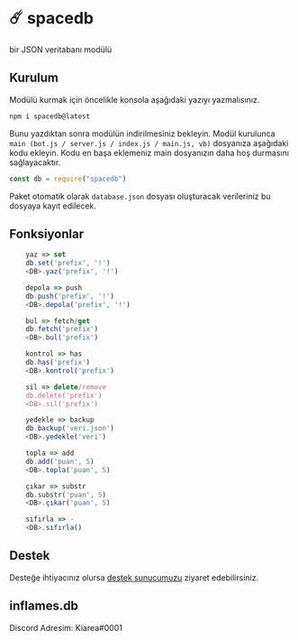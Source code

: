 # ☄️ spacedb

bir JSON veritabanı modülü

## Kurulum

Modülü kurmak için öncelikle konsola aşağıdaki yazıyı yazmalısınız.

```bash
npm i spacedb@latest
```

Bunu yazdıktan sonra modülün indirilmesiniz bekleyin. Modül kurulunca `main (bot.js / server.js / index.js / main.js, vb)` dosyanıza aşağıdaki kodu ekleyin. Kodu en başa eklemeniz main dosyanızın daha hoş durmasını sağlayacaktır.

```javascript
const db = require("spacedb")
```

Paket otomatik olarak `database.json` dosyası oluşturacak verileriniz bu dosyaya kayıt edilecek.

## Fonksiyonlar

```javascript
    yaz => set
    db.set('prefix', '!')
    <DB>.yaz('prefix', '!')
```

```javascript
    depola => push
    db.push('prefix', '!')
    <DB>.depola('prefix', '!')
```
    
```javascript
    bul => fetch/get 
    db.fetch('prefix')
    <DB>.bul('prefix')
```

```javascript
    kontrol => has
    db.has('prefix')
    <DB>.kontrol('prefix')
```

```javascript
    sil => delete/remove
    db.delete('prefix')
    <DB>.sil('prefix')
```

```javascript
    yedekle => backup
    db.backup('veri.json')
    <DB>.yedekle('veri')
```
    
```javascript
    topla => add
    db.add('puan', 5)
    <DB>.topla('puan', 5)
```

```javascript
    çıkar => substr
    db.substr('puan', 5)
    <DB>.çıkar('puan', 5)
```

```javascript
    sıfırla => -
    <DB>.sıfırla()
```

## Destek

Desteğe ihtiyacınız olursa [destek sunucumuzu](https://discord.gg/a422yhxDg8) ziyaret edebilirsiniz.

## inflames.db

Discord Adresim: Kiarea#0001
